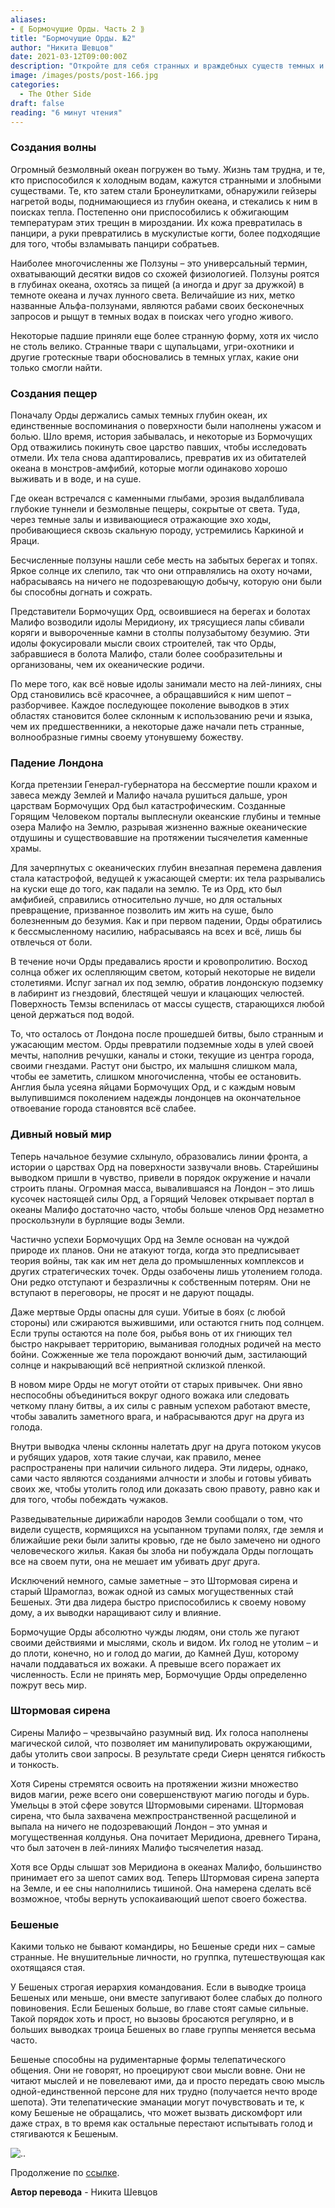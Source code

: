 ```yaml
---
aliases: 
- ⟪ Бормочущие Орды. Часть 2 ⟫
title: "Бормочущие Орды. №2"
author: "Никита Шевцов"
date: 2021-03-12T09:00:00Z
description: "Откройте для себя странных и враждебных существ темных и холодных глубин безмолвного океана из сеттинга «The Other Side». Следите за эволюцией бронеходцев, которые приспособились к кипящим гейзерам подводного мира, развив бронированную кожу и мускулистые когти, чтобы выжить. Между тем, универсальные полизоны, включающие десятки видов, бродят во тьме в поисках добычи и компании, а доминирующие альфа-полизоны неустанно преследуют свои ненасытные желания."
image: /images/posts/post-166.jpg
categories:
  - The Other Side
draft: false
reading: "6 минут чтения"
---
```


### Создания волны

Огромный безмолвный океан погружен во тьму. Жизнь там трудна, и те, кто приспособился к холодным водам, кажутся странными и злобными существами. Те, кто затем стали Бронеулитками, обнаружили гейзеры нагретой воды, поднимающиеся из глубин океана, и стекались к ним в поисках тепла. Постепенно они приспособились к обжигающим температурам этих трещин в мироздании. Их кожа превратилась в панцири, а руки превратились в мускулистые когти, более подходящие для того, чтобы взламывать панцири собратьев.

Наиболее многочисленны же Ползуны – это универсальный термин, охватывающий десятки видов со схожей физиологией. Ползуны роятся в глубинах океана, охотясь за пищей (а иногда и друг за дружкой) в темноте океана и лучах лунного света. Величайшие из них, метко названные Альфа-ползунами, являются рабами своих бесконечных запросов и рыщут в темных водах в поисках чего угодно живого.

Некоторые падшие приняли еще более странную форму, хотя их число не столь велико. Странные твари с щупальцами, угри-охотники и другие гротескные твари обосновались в темных углах, какие они только смогли найти.

### Создания пещер

Поначалу Орды держались самых темных глубин океан, их единственные воспоминания о поверхности были наполнены ужасом и болью. Шло время, история забывалась, и некоторые из Бормочущих Орд отважились покинуть свое царство павших, чтобы исследовать отмели. Их тела снова адаптировались, превратив их из обитателей океана в монстров-амфибий, которые могли одинаково хорошо выживать и в воде, и на суше.

Где океан встречался с каменными глыбами, эрозия выдалбливала глубокие туннели и безмолвные пещеры, сокрытые от света. Туда, через темные залы и извивающиеся отражающие эхо ходы, пробивающиеся сквозь скальную породу, устремились Каркиной и Яраци.

Бесчисленные ползуны нашли себе месть на забытых берегах и топях. Яркое солнце их слепило, так что они отправлялись на охоту ночами, набрасываясь на ничего не подозревающую добычу, которую они были бы способны догнать и сожрать.

Представители Бормочущих Орд, освоившиеся на берегах и болотах Малифо возводили идолы Меридиону, их трясущиеся лапы сбивали коряги и вывороченные камни в столпы полузабытому безумию. Эти идолы фокусировали мысли своих строителей, так что Орды, забравшиеся в болота Малифо, стали более сообразительны и организованы, чем их океанические родичи.

По мере того, как всё новые идолы занимали место на лей-линиях, сны Орд становились всё красочнее, а обращавшийся к ним шепот – разборчивее. Каждое последующее поколение выводков в этих областях становится более склонным к использованию речи и языка, чем их предшественники, а некоторые даже начали петь странные, волнообразные гимны своему утонувшему божеству.

### Падение Лондона

Когда претензии Генерал-губернатора на бессмертие пошли крахом и завеса между Землей и Малифо начала рушиться дальше, урон царствам Бормочущих Орд был катастрофическим. Созданные Горящим Человеком порталы выплеснули океанские глубины и темные озера Малифо на Землю, разрывая жизненно важные океанические отдушины и существовавшие на протяжении тысячелетия каменные храмы.

Для зачерпнутых с океанических глубин внезапная перемена давления стала катастрофой, ведущей к ужасающей смерти: их тела разрывались на куски еще до того, как падали на землю. Те из Орд, кто был амфибией, справились относительно лучше, но для остальных превращение, призванное позволить им жить на суше, было болезненным до безумия. Как и при первом падении, Орды обратились к бессмысленному насилию, набрасываясь на всех и всё, лишь бы отвлечься от боли.

В течение ночи Орды предавались ярости и кровопролитию. Восход солнца обжег их ослепляющим светом, который некоторые не видели столетиями. Испуг загнал их под землю, обратив лондонскую подземку в лабиринт из гнездовий, блестящей чешуи и клацающих челюстей. Поверхность Темзы вспенилась от массы существ, старающихся любой ценой держаться под водой.

То, что осталось от Лондона после прошедшей битвы, было странным и ужасающим местом. Орды превратили подземные ходы в улей своей мечты, наполнив речушки, каналы и стоки, текущие из центра города, своими гнездами. Растут они быстро, их малышня слишком мала, чтобы ее заметить, слишком многочисленна, чтобы ее остановить. Англия была усеяна яйцами Бормочущих Орд, и с каждым новым вылупившимся поколением надежды лондонцев на окончательное отвоевание города становятся всё слабее.

### Дивный новый мир

Теперь начальное безумие схлынуло, образовались линии фронта, а истории о царствах Орд на поверхности зазвучали вновь. Старейшины выводком пришли в чувство, привели в порядок окружение и начали строить планы. Огромная масса, вывалившаяся на Лондон – это лишь кусочек настоящей силы Орд, а Горящий Человек открывает портал в океаны Малифо достаточно часто, чтобы больше членов Орд незаметно проскользнули в бурлящие воды Земли.

Частично успехи Бормочущих Орд на Земле основан на чуждой природе их планов. Они не атакуют тогда, когда это предписывает теория войны, так как им нет дела до промышленных комплексов и других стратегических точек. Орды озабочены лишь утолением голода. Они редко отступают и безразличны к собственным потерям. Они не вступают в переговоры, не просят и не даруют пощады.

Даже мертвые Орды опасны для суши. Убитые в боях (с любой стороны) или сжираются выжившими, или остаются гнить под солнцем. Если трупы остаются на поле боя, рыбья вонь от их гниющих тел быстро накрывает территорию, выманивая голодных родичей на место бойни. Сожженные же тела порождают вонючий дым, застилающий солнце и накрывающий всё неприятной склизкой пленкой.

В новом мире Орды не могут отойти от старых привычек. Они явно неспособны объединиться вокруг одного вожака или следовать четкому плану битвы, а их силы с равным успехом работают вместе, чтобы завалить заметного врага, и набрасываются друг на друга из голода.

Внутри выводка члены склонны налетать друг на друга потоком укусов и рубящих ударов, хотя такие случаи, как правило, менее распространены при наличии сильного лидера. Эти лидеры, однако, сами часто являются созданиями алчности и злобы и готовы убивать своих же, чтобы утолить голод или доказать свою правоту, равно как и для того, чтобы побеждать чужаков.

Разведывательные дирижабли народов Земли сообщали о том, что видели существ, кормящихся на усыпанном трупами полях, где земля и ближайшие реки были залиты кровью, где не было замечено ни одного человеческого жилья. Какая бы злоба ни побуждала Орды поглощать все на своем пути, она не мешает им убивать друг друга.

Исключений немного, самые заметные – это Штормовая сирена и старый Шрамоглаз, вожак одной из самых могущественных стай Бешеных. Эти два лидера быстро приспособились к своему новому дому, а их выводки наращивают силу и влияние.

Бормочущие Орды абсолютно чужды людям, они столь же пугают своими действиями и мыслями, сколь и видом. Их голод не утолим – и до плоти, конечно, но и голод до магии, до Камней Душ, которому начали поддаваться их вожаки. А превыше всего поражает их численность. Если не принять мер, Бормочущие Орды определенно пожрут весь мир.

### Штормовая сирена

Сирены Малифо – чрезвычайно разумный вид. Их голоса наполнены магической силой, что позволяет им манипулировать окружающими, дабы утолить свои запросы. В результате среди Сиерн ценятся гибкость и тонкость.

Хотя Сирены стремятся освоить на протяжении жизни множество видов магии, реже всего они совершенствуют магию погоды и бурь. Умельцы в этой сфере зовутся Штормовыми сиренами. Штормовая сирена, что была захвачена межпространственной расщелиной и выпала на ничего не подозревающий Лондон – это умная и могущественная колдунья. Она почитает Меридиона, древнего Тирана, что был заточен в лей-линиях Малифо тысячелетия назад.

Хотя все Орды слышат зов Меридиона в океанах Малифо, большинство принимает его за шепот самих вод. Теперь Штормовая сирена заперта на Земле, и ее сны наполнились тишиной. Она намерена сделать всё возможное, чтобы вернуть успокаивающий шепот своего божества.


### Бешеные

Какими только не бывают командиры, но Бешеные среди них – самые странные. Не внушительные личности, но группка, путешествующая как охотящаяся стая.

У Бешеных строгая иерархия командования. Если в выводке троица Бешеных или меньше, они вместе запугивают более слабых до полного повиновения. Если Бешеных больше, во главе стоят самые сильные. Такой порядок хоть и прост, но вызовы бросаются регулярно, и в больших выводках троица Бешеных во главе группы меняется весьма часто.

Бешеные способны на рудиментарные формы телепатического общения. Они не говорят, но проецируют свои мысли вовне. Они не читают мыслей и не повелевают ими, да и просто передать свою мысль одной-единственной персоне для них трудно (получается нечто вроде шепота). Эти телепатические эманации могут почувствовать и те, к кому Бешеные не обращались, что может вызвать дискомфорт или даже страх, в то время как остальные перестают испытывать голод и стягиваются к Бешеным.

![..](/images/posts/post-166_img1.webp)


Продолжение по [ссылке](http://malifaux.vercel.app/posts/post-167).

**Автор перевода** - Никита Шевцов